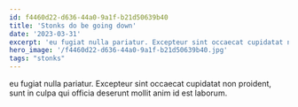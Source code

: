```yaml
---
id: f4460d22-d636-44a0-9a1f-b21d50639b40
title: 'Stonks do be going down'
date: '2023-03-31'
excerpt: 'eu fugiat nulla pariatur. Excepteur sint occaecat cupidatat non proident, sunt in culpa qui officia deserunt mollit anim id est laborum.'
hero_image: '/f4460d22-d636-44a0-9a1f-b21d50639b40.jpg'
tags: "stonks"
---
```


eu fugiat nulla pariatur. Excepteur sint occaecat cupidatat non proident, sunt in culpa qui officia deserunt mollit anim id est laborum.
